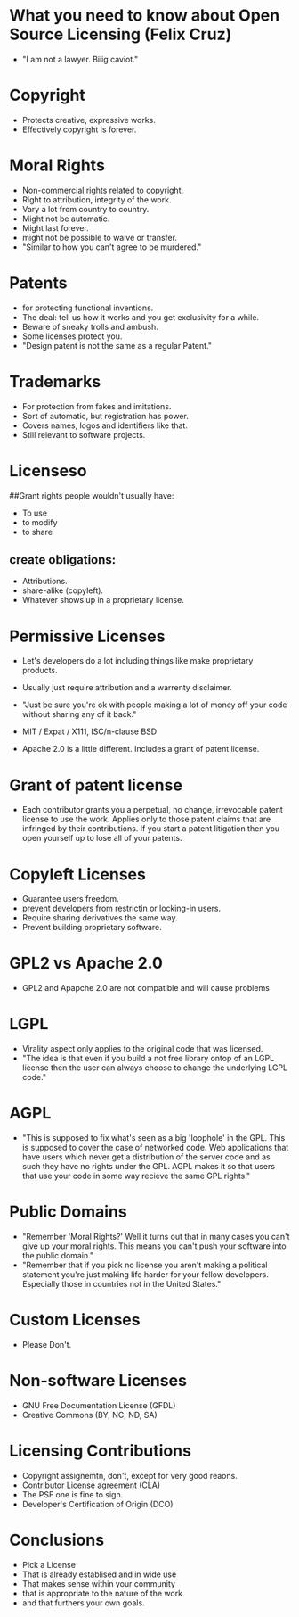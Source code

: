 # What you need to know about Open Source Licensing (Felix Cruz)
* "I am not a lawyer. Biiig caviot."

# Copyright
* Protects creative, expressive works.
* Effectively copyright is forever.

# Moral Rights
* Non-commercial rights related to copyright.
* Right to attribution, integrity of the work.
* Vary a lot from country to country.
* Might not be automatic.
* Might last forever.
* might not be possible to waive or transfer.
* "Similar to how you can't agree to be murdered."

# Patents
* for protecting functional inventions.
* The deal: tell us how it works and you get exclusivity for a while.
* Beware of sneaky trolls and ambush.
* Some licenses protect you.
* "Design patent is not the same as a regular Patent."

# Trademarks

* For protection from fakes and imitations.
* Sort of automatic, but registration has power.
* Covers names, logos and identifiers like that.
* Still relevant to software projects.

# Licenseso
##Grant rights people wouldn't usually have:
* To use
* to modify
* to share

## create obligations:
* Attributions.
* share-alike (copyleft).
* Whatever shows up in a proprietary license.

# Permissive Licenses
* Let's developers do a lot including things like make proprietary products.
* Usually just require attribution and a warrenty disclaimer.
* "Just be sure you're ok with people making a lot of money off your code
without sharing any of it back."
* MIT / Expat / X111, ISC/n-clause BSD

* Apache 2.0 is a little different. Includes a grant of patent license.

# Grant of patent license
* Each contributor grants you a perpetual, no change, irrevocable patent
license to use the work. Applies only to those patent claims that are infringed
by their contributions. If you start a patent litigation then you open yourself
up to lose all of your patents.

# Copyleft Licenses
* Guarantee users freedom.
* prevent developers from restrictin or locking-in users.
* Require sharing derivatives the same way.
* Prevent building proprietary software.

# GPL2 vs Apache 2.0
* GPL2 and Apapche 2.0 are not compatible and will cause problems

# LGPL
* Virality aspect only applies to the original code that was licensed.
* "The idea is that even if you build a not free library ontop of an LGPL
license then the user can always choose to change the underlying LGPL code."

# AGPL
* "This is supposed to fix what's seen as a big 'loophole' in the GPL. This is
supposed to cover the case of networked code. Web applications that have users
which never get a distribution of the server code and as such they have no
rights under the GPL. AGPL makes it so that users that use your code in some
way recieve the same GPL rights."

# Public Domains
* "Remember 'Moral Rights?' Well it turns out that in many cases you can't give
up your moral rights. This means you can't push your software into the public
domain."
* "Remember that if you pick no license you aren't making a political statement
you're just making life harder for your fellow developers. Especially those
in countries not in the United States."

# Custom Licenses
* Please Don't.

# Non-software Licenses
* GNU Free Documentation License (GFDL)
* Creative Commons (BY, NC, ND, SA)

# Licensing Contributions
* Copyright assignemtn, don't, except for very good reaons.
* Contributor License agreement (CLA)
* The PSF one is fine to sign.
* Developer's Certification of Origin (DCO)

# Conclusions
* Pick a License
* That is already establised and in wide use
* That makes sense within your community
* that is appropriate to the nature of the work
* and that furthers your own goals.
